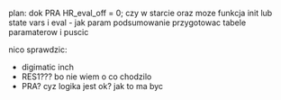 

plan:
dok PRA
HR_eval_off = 0; czy w starcie oraz moze funkcja init lub state vars i eval - jak param
podsumowanie
przygotowac tabele paramaterow i puscic

nico sprawdzic:
- digimatic inch
- RES1??? bo nie wiem o co chodzilo
- PRA? cyz logika jest ok? jak to ma byc